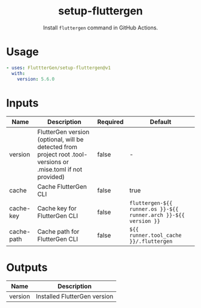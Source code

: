 <div align="center">

# setup-fluttergen

Install `fluttergen` command in GitHub Actions.

</div>

# Usage

```yaml
- uses: FluttterGen/setup-fluttergen@v1
  with:
    version: 5.6.0
```

# Inputs

| Name       | Description                                                                                                    | Required | Default                                                         |
| ---------- | -------------------------------------------------------------------------------------------------------------- | -------- | --------------------------------------------------------------- |
| version    | FlutterGen version (optional, will be detected from project root .tool-versions or .mise.toml if not provided) | false    | -                                                               |
| cache      | Cache FlutterGen CLI                                                                                           | false    | true                                                            |
| cache-key  | Cache key for FlutterGen CLI                                                                                   | false    | `fluttergen-${{ runner.os }}-${{ runner.arch }}-${{ version }}` |
| cache-path | Cache path for FlutterGen CLI                                                                                  | false    | `${{ runner.tool_cache }}/.fluttergen`                          |

# Outputs

| Name    | Description                  |
| ------- | ---------------------------- |
| version | Installed FlutterGen version |
